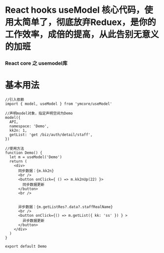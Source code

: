 # React hooks useModel 核心代码，使用太简单了，彻底放弃Reduex，是你的工作效率，成倍的提高，从此告别无意义的加班

### React core 之 usemodel库

# 基本用法

```
//引入依赖
import { model, useModel } from 'ymcore/useModel'

//声明model对象，指定声明空间为Demo
model({
  API,
  namespace: 'Demo',
  kk2n: 1,
  getList: 'get /biz/auth/detail/staff',
})
```

```
//使用方法
function Demo() {
  let m = useModel('Demo')
  return (
    <div>
      同步数据：{m.kk2n}
      <br />
      <button onClick={ () => m.kk2nUp(22) }>
        同步数据更新
      </button>
      <br />


      异步数据：{m.getListRes?.data?.staffRealName}
      <br />
      <button onClick={() => m.getList({ kk: 'ss' }) } >
        异步数据更新
      </button>
    </div>
  )
}

export default Demo
